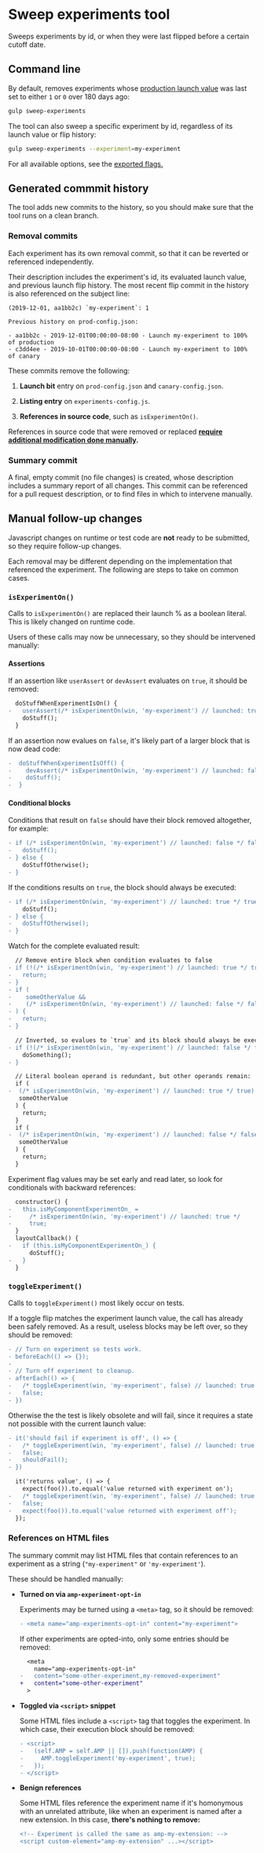# Sweep experiments tool

Sweeps experiments by id, or when they were last flipped before a certain cutoff date.

## Command line

By default, removes experiments whose [production launch value](../../global-configs/prod-config.json) was last set to either `1` or `0` over 180 days ago:

```sh
gulp sweep-experiments
```

The tool can also sweep a specific experiment by id, regardless of its launch value or flip history:

```sh
gulp sweep-experiments --experiment=my-experiment
```

For all available options, see the [exported flags.](./index.js)

## Generated commmit history

The tool adds new commits to the history, so you should make sure that the tool runs on a clean branch.

### Removal commits

Each experiment has its own removal commit, so that it can be reverted or referenced independently.

Their description includes the experiment's id, its evaluated launch value, and
previous launch flip history. The most recent flip commit in the history is also referenced on the subject line:

```
(2019-12-01, aa1bb2c) `my-experiment`: 1

Previous history on prod-config.json:

- aa1bb2c - 2019-12-01T00:00:00-08:00 - Launch my-experiment to 100% of production
- c3dd4ee - 2019-10-01T00:00:00-08:00 - Launch my-experiment to 100% of canary
```

These commits remove the following:

1. **Launch bit** entry on `prod-config.json` and `canary-config.json`.

2. **Listing entry** on `experiments-config.js`.

3. **References in source code**, such as `isExperimentOn()`.

References in source code that were removed or replaced **[require additional modification done manually](#followup).**

### Summary commit

A final, empty commit (no file changes) is created, whose description includes a summary report of all changes. This commit can be referenced for a pull request description, or to find files in which to intervene manually.

## <a id="#followup"></a> Manual follow-up changes

Javascript changes on runtime or test code are **not** ready to be submitted, so they require follow-up changes.

Each removal may be different depending on the implementation that referenced the experiment. The following are steps to take on common cases.

### <a id="followup:isExperimentOn"></a> `isExperimentOn()`

Calls to `isExperimentOn()` are replaced their launch % as a boolean literal. This is likely changed on runtime code.

Users of these calls may now be unnecessary, so they should be intervened manually:

#### Assertions

If an assertion like `userAssert` or `devAssert` evaluates on `true`, it should be removed:

```diff
  doStuffWhenExperimentIsOn() {
-   userAssert(/* isExperimentOn(win, 'my-experiment') // launched: true */ true);
    doStuff();
  }
```

If an assertion now evalues on `false`, it's likely part of a larger block that
is now dead code:

```diff
-  doStuffWhenExperimentIsOff() {
-    devAssert(/* isExperimentOn(win, 'my-experiment') // launched: false */ false);
-    doStuff();
-  }
```

#### Conditional blocks

Conditions that result on `false` should have their block removed altogether, for example:

```diff
- if (/* isExperimentOn(win, 'my-experiment') // launched: false */ false) {
-   doStuff();
- } else {
    doStuffOtherwise();
- }
```

If the conditions results on `true`, the block should always be executed:

```diff
- if (/* isExperimentOn(win, 'my-experiment') // launched: true */ true) {
    doStuff();
- } else {
-   doStuffOtherwise();
- }
```

Watch for the complete evaluated result:

```diff
  // Remove entire block when condition evaluates to false
- if (!(/* isExperimentOn(win, 'my-experiment') // launched: true */ true)) {
-   return;
- }
- if (
-    someOtherValue &&
-    (/* isExperimentOn(win, 'my-experiment') // launched: false */ false)
- ) {
-   return;
- }

  // Inverted, so evalues to `true` and its block should always be executed:
- if (!(/* isExperimentOn(win, 'my-experiment') // launched: false */ false)) {
    doSomething();
- }

  // Literal boolean operand is redundant, but other operands remain:
  if (
-  (/* isExperimentOn(win, 'my-experiment') // launched: true */ true) &&
   someOtherValue
  ) {
    return;
  }
  if (
-  (/* isExperimentOn(win, 'my-experiment') // launched: false */ false) ||
   someOtherValue
  ) {
    return;
  }
```

Experiment flag values may be set early and read later, so look for conditionals with backward references:

```diff
  constructor() {
-   this.isMyComponentExperimentOn_ =
-     /* isExperimentOn(win, 'my-experiment') // launched: true */
-     true;
  }
  layoutCallback() {
-   if (this.isMyComponentExperimentOn_) {
      doStuff();
-   }
  }
```

### <a id="followup:toggleExperiment"></a> `toggleExperiment()`

Calls to `toggleExperiment()` most likely occur on tests.

If a toggle flip matches the experiment launch value, the call has already been safely removed. As a result, useless blocks may be left over, so they should be removed:

```diff
- // Turn on experiment so tests work.
- beforeEach(() => {});
-
- // Turn off experiment to cleanup.
- afterEach(() => {
-   /* toggleExperiment(win, 'my-experiment', false) // launched: true */
-   false;
- })
```

Otherwise the the test is likely obsolete and will fail, since it requires a state not possible with the current launch value:

```diff
- it('should fail if experiment is off', () => {
-   /* toggleExperiment(win, 'my-experiment', false) // launched: true */
-   false;
-   shouldFail();
- })

  it('returns value', () => {
    expect(foo()).to.equal('value returned with experiment on');
-   /* toggleExperiment(win, 'my-experiment', false) // launched: true */
-   false;
-   expect(foo()).to.equal('value returned with experiment off');
  });
```

### <a id="followup:html"></a> References on HTML files

The summary commit may list HTML files that contain references to an experiment as a string (`"my-experiment"` or `'my-experiment'`).

These should be handled manually:

-   **Turned on via `amp-experiment-opt-in`**

    Experiments may be turned using a `<meta>` tag, so it should be removed:

    ```diff
    - <meta name="amp-experiments-opt-in" content="my-experiment">
    ```

    If other experiments are opted-into, only some entries should be removed:

    ```diff
      <meta
        name="amp-experiments-opt-in"
    -   content="some-other-experiment,my-removed-experiment"
    +   content="some-other-experiment"
      >
    ```

-   **Toggled via `<script>` snippet**

    Some HTML files include a `<script>` tag that toggles the experiment. In which case, their execution block should be removed:

    ```diff
    - <script>
    -   (self.AMP = self.AMP || []).push(function(AMP) {
    -     AMP.toggleExperiment('my-experiment', true);
    -   });
    - </script>
    ```

-   **Benign references**

    Some HTML files reference the experiment name if it's homonymous with an unrelated attribute, like when an experiment is named after a new extension. In this case, **there's nothing to remove:**

    ```diff
    <!-- Experiment is called the same as amp-my-extension: -->
    <script custom-element="amp-my-extension" ...></script>
    ```

